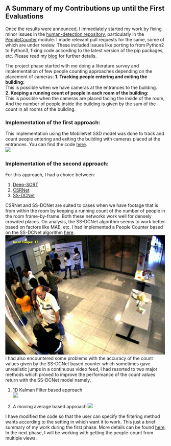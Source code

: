 ## A Summary of my Contributions up until the First Evaluations  

Once the results were announced, I immediately started my work by fixing minor issues in the [human-detection repository](https://github.com/robocomp/human-detection), particularly in the [PeopleCounter](https://github.com/robocomp/human-detection/tree/master/components/peopleCounter) module. I made relevant pull requests for the same, some of which are under review. These included issues like porting to from Python2 to Python3, fixing code according to the latest version of the pip packages, etc. Please read my [blog](https://niveditarufus.github.io/) for further details.  

The project phase started with me doing a literature survey and implementation of few people counting approaches depending on the placement of cameras:
**1. Tracking people entering and exiting the building:**  
This is possible when we have cameras at the entrances to the building.  
**2. Keeping a running count of people in each room of the building:**  
This is possible when the cameras are placed facing the inside of the room, And the number of people inside the building is given by the sum of the count in all rooms of the building.  

### Implementation of the first approach:
This implementation using the MobileNet SSD model was done to track and count people entering and exiting the building with cameras placed at the entrances. You can find the code [here](https://github.com/niveditarufus/People_counter).  
![](images/demo.gif)  

### Implementation of the second approach:
For this approach, I had a choice between: 
1. [Deep-SORT](https://arxiv.org/pdf/1703.07402.pdf)  
2. [CSRNet](https://arxiv.org/pdf/1802.10062.pdf)  
3. [SS-DCNet](https://arxiv.org/pdf/2001.01886.pdf)  

CSRNet and SS-DCNet are suited to cases when we have footage that is from within the room by keeping a running count of the number of people in the room frame-by-frame. Both these networks work well for densely crowded places. On analysis, the SS-DCNet algorithm seems to work better based on factors like MAE, etc. I had implemented a People Counter based on the SS-DCNet algorithm [here](https://github.com/niveditarufus/PeopleCounter-SSDCNet).  
![](images/SSDCNet.gif)  
I had also encountered some problems with the accuracy of the count values given by the SS-DCNet based counter which sometimes gave unrealistic jumps in a continuous video feed, I had resorted to two major methods which proved to improve the performance of the count values return with the SS-DCNet model namely,  

1. 1D Kalman Filter based approach  
![](/images/KalmanFilter.png)  

2. A moving average based approach
![](/images/moving_average.png)  


I have modified the code so that the user can specify the filtering method wants according to the setting in which want it to work. This just a brief summary of my work during the first phase. More details can be found [here](https://niveditarufus.github.io/).  
In the next phase, I will be working with getting the people-count from multiple views.